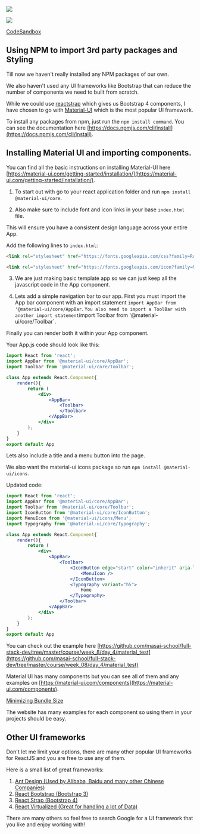 ![](https://img.shields.io/badge/MASAI-SPARTANS-red?logo=&style=for-the-badge)

![](https://img.shields.io/badge/WEEK8-DAY4-green)

[CodeSandbox](https://codesandbox.io/s/material-ui-kv9qx)

## Using NPM to import 3rd party packages and Styling

Till now we haven't really installed any NPM packages of our own. 

We also haven't used any UI frameworks like Bootstrap that can reduce the number of components we need to built from scratch. 

While we could use [reactstrap](https://reactstrap.github.io/) which gives us Bootstrap 4 components, I have chosen to go with [Material-UI](https://material-ui.com/) which is the most popular UI framework. 

To install any packages from npm, just run the `npm install command`. You can see the documentation here [https://docs.npmjs.com/cli/install](https://docs.npmjs.com/cli/install).

## Installing Material UI and importing components. 

You can find all the basic instructions on installing Material-UI here [https://material-ui.com/getting-started/installation/](https://material-ui.com/getting-started/installation/).

1. To start out with go to your react application folder and run `npm install @material-ui/core`.

2. Also make sure to include font and icon links in your base `index.html` file. 

This will ensure you have a consistent design language across your entire App. 

Add the following lines to `index.html`:
```html
<link rel="stylesheet" href="https://fonts.googleapis.com/css?family=Roboto:300,400,500,700&display=swap" />

<link rel="stylesheet" href="https://fonts.googleapis.com/icon?family=Material+Icons" />
```

3. We are just making basic template app so we can just keep all the javascript code in the App component. 

4. Lets add a simple navigation bar to our app. First you must import the App bar component with an import statement `import AppBar from '@material-ui/core/AppBar`.
`
You also need to import a ToolBar with another import statement `import Toolbar from '@material-ui/core/Toolbar`.

Finally you can render both it within your App component. 

Your App.js code should look like this:

```jsx
import React from 'react';
import AppBar from '@material-ui/core/AppBar';
import Toolbar from '@material-ui/core/Toolbar';

class App extends React.Component{
    render(){
        return (
            <div>
                <AppBar>
                    <Toolbar>
                    </Toolbar>
                </AppBar>
            </div>
        );
    }
}
export default App
```
Lets also include a title and a menu button into the page.

We also want the material-ui icons package so run `npm install @material-ui/icons`.

Updated code:

```jsx
import React from 'react';
import AppBar from '@material-ui/core/AppBar';
import Toolbar from '@material-ui/core/Toolbar';
import IconButton from '@material-ui/core/IconButton';
import MenuIcon from '@material-ui/icons/Menu';
import Typography from '@material-ui/core/Typography';

class App extends React.Component{
    render(){
        return (
            <div>
                <AppBar>
                    <Toolbar>
                        <IconButton edge="start" color="inherit" aria-label="menu">
                            <MenuIcon />
                        </IconButton>
                        <Typography variant="h5">
                            Home
                        </Typography>
                    </Toolbar>
                </AppBar>
            </div>
        );
    }
}
export default App
```

You can check out the example here [https://github.com/masai-school/full-stack-dev/tree/master/course/week_8/day_4/material_test](https://github.com/masai-school/full-stack-dev/tree/master/course/week_08/day_4/material_test)

Material UI has many components but you can see all of them and any examples on [https://material-ui.com/components](https://material-ui.com/components).

[Minimizing Bundle Size ](https://material-ui.com/guides/minimizing-bundle-size/)

The website has many examples for each component so using them in your projects should be easy.

## Other UI frameworks

Don't let me limit your options, there are many other popular UI frameworks for ReactJS and you are free to use any of them.

Here is a small list of great frameworks:

1. [Ant Design (Used by Alibaba, Baidu and many other Chinese Companies)](https://ant.design/)
2. [React Bootstrap (Bootstrap 3)](https://react-bootstrap.github.io/)
3. [React Strap (Bootstrap 4)](https://reactstrap.github.io/)
4. [React Virtualized (Great for handling a lot of Data)](https://bvaughn.github.io/react-virtualized/)


There are many others so feel free to search Google for a UI framework that you like and enjoy working with!

